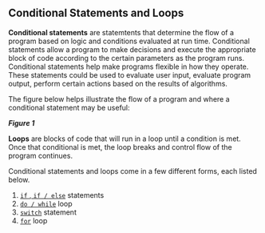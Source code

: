 ## Conditional Statements and Loops

**Conditional statements** are statemtents that determine the flow of a program based on logic and conditions evaluated at run time. Conditional statements allow a program to make decisions and execute the appropriate block of code according to the certain parameters as the program runs. Conditional statements help make programs flexible in how they operate. These statements could be used to evaluate user input, evaluate program output, perform certain actions based on the results of algorithms. 

The figure below helps illustrate the flow of a program and where a conditional statement may be useful: 





***Figure 1*** 

**Loops** are blocks of code that will run in a loop until a condition is met. Once that conditional is met, the loop breaks and control flow of the program continues. 

Conditional statements and loops come in a few different forms, each listed below. 

1. <u>`if` , `if / else`</u> statements
2.  <u>`do / while`</u> loop
3. <u>`switch`</u> statement
4. <u>`for`</u> loop

